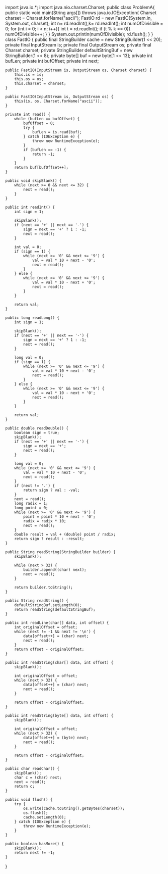 
import java.io.*;
import java.nio.charset.Charset;
public class ProblemA{
    public static void main(String args[]) throws java.io.IOException{
        Charset charset = Charset.forName("ascii");
        FastIO rd = new FastIO(System.in, System.out, charset);
        int n= rd.readInt(),k= rd.readInt();
        int numOfDivisible = 0;
        for (int i = 0; i < n; i++){
            int t = rd.readInt();
            if (t % k == 0){
                numOfDivisible++;
            }
        }
        System.out.println(numOfDivisible);
        rd.flush();
    }
}
class FastIO {
    public final StringBuilder cache = new StringBuilder(1 << 20);
    private final InputStream is;
    private final OutputStream os;
    private final Charset charset;
    private StringBuilder defaultStringBuf = new StringBuilder(1 << 8);
    private byte[] buf = new byte[1 << 13];
    private int bufLen;
    private int bufOffset;
    private int next;
    
    public FastIO(InputStream is, OutputStream os, Charset charset) {
        this.is = is;
        this.os = os;
        this.charset = charset;
    }
    
    public FastIO(InputStream is, OutputStream os) {
        this(is, os, Charset.forName("ascii"));
    }
    
    private int read() {
        while (bufLen == bufOffset) {
            bufOffset = 0;
            try {
                bufLen = is.read(buf);
            } catch (IOException e) {
                throw new RuntimeException(e);
            }
            if (bufLen == -1) {
                return -1;
            }
        }
        return buf[bufOffset++];
    }
    
    public void skipBlank() {
        while (next >= 0 && next <= 32) {
            next = read();
        }
    }
    
    public int readInt() {
        int sign = 1;
        
        skipBlank();
        if (next == '+' || next == '-') {
            sign = next == '+' ? 1 : -1;
            next = read();
        }
        
        int val = 0;
        if (sign == 1) {
            while (next >= '0' && next <= '9') {
                val = val * 10 + next - '0';
                next = read();
            }
        } else {
            while (next >= '0' && next <= '9') {
                val = val * 10 - next + '0';
                next = read();
            }
        }
        
        return val;
    }
    
    public long readLong() {
        int sign = 1;
        
        skipBlank();
        if (next == '+' || next == '-') {
            sign = next == '+' ? 1 : -1;
            next = read();
        }
        
        long val = 0;
        if (sign == 1) {
            while (next >= '0' && next <= '9') {
                val = val * 10 + next - '0';
                next = read();
            }
        } else {
            while (next >= '0' && next <= '9') {
                val = val * 10 - next + '0';
                next = read();
            }
        }
        
        return val;
    }
    
    public double readDouble() {
        boolean sign = true;
        skipBlank();
        if (next == '+' || next == '-') {
            sign = next == '+';
            next = read();
        }
        
        long val = 0;
        while (next >= '0' && next <= '9') {
            val = val * 10 + next - '0';
            next = read();
        }
        if (next != '.') {
            return sign ? val : -val;
        }
        next = read();
        long radix = 1;
        long point = 0;
        while (next >= '0' && next <= '9') {
            point = point * 10 + next - '0';
            radix = radix * 10;
            next = read();
        }
        double result = val + (double) point / radix;
        return sign ? result : -result;
    }
    
    public String readString(StringBuilder builder) {
        skipBlank();
        
        while (next > 32) {
            builder.append((char) next);
            next = read();
        }
        
        return builder.toString();
    }
    
    public String readString() {
        defaultStringBuf.setLength(0);
        return readString(defaultStringBuf);
    }
    
    public int readLine(char[] data, int offset) {
        int originalOffset = offset;
        while (next != -1 && next != '\n') {
            data[offset++] = (char) next;
            next = read();
        }
        return offset - originalOffset;
    }
    
    public int readString(char[] data, int offset) {
        skipBlank();
        
        int originalOffset = offset;
        while (next > 32) {
            data[offset++] = (char) next;
            next = read();
        }
        
        return offset - originalOffset;
    }
    
    public int readString(byte[] data, int offset) {
        skipBlank();
        
        int originalOffset = offset;
        while (next > 32) {
            data[offset++] = (byte) next;
            next = read();
        }
        
        return offset - originalOffset;
    }
    
    public char readChar() {
        skipBlank();
        char c = (char) next;
        next = read();
        return c;
    }
    
    public void flush() {
        try {
            os.write(cache.toString().getBytes(charset));
            os.flush();
            cache.setLength(0);
        } catch (IOException e) {
            throw new RuntimeException(e);
        }
    }
    
    public boolean hasMore() {
        skipBlank();
        return next != -1;
    }
}


